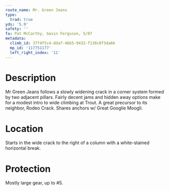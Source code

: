```yaml
---
route_name: Mr. Green Jeans
type:
  trad: true
yds: '5.9'
safety: ''
fa: Pat McCarthy, Gavin Ferguson, 5/07
metadata:
  climb_id: 37f4f5c4-dda7-46b5-9432-f130c0f3da66
  mp_id: '117751177'
  left_right_index: '11'
---
```

# Description
Mr Green Jeans follows a slowly widening crack in a corner system formed by two adjacent pillars. Fairly decent jams and hidden away options make for a modest intro to wide climbing at Trout. A great precursor to its neighbor, Rodeo Crack. Shares anchors w/ Great Googlie Moogli.

# Location
Starts in the wide crack to the right of a column with a white-stained horizontal break.

# Protection
Mostly large gear, up to #5.
